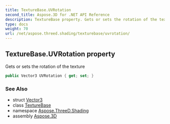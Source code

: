 ```yaml
---
title: TextureBase.UVRotation
second_title: Aspose.3D for .NET API Reference
description: TextureBase property. Gets or sets the rotation of the texture
type: docs
weight: 70
url: /net/aspose.threed.shading/texturebase/uvrotation/
---
```

## TextureBase.UVRotation property

Gets or sets the rotation of the texture

```csharp
public Vector3 UVRotation { get; set; }
```

### See Also

* struct [Vector3](../../../aspose.threed.utilities/vector3/)
* class [TextureBase](../)
* namespace [Aspose.ThreeD.Shading](../../texturebase/)
* assembly [Aspose.3D](../../../)


